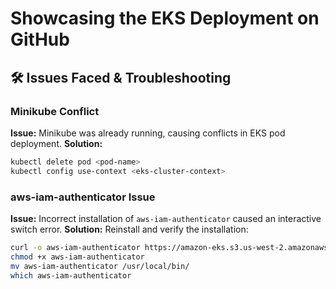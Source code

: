 # Showcasing the EKS Deployment on GitHub



## 🛠️ Issues Faced & Troubleshooting

### **Minikube Conflict**
**Issue:** Minikube was already running, causing conflicts in EKS pod deployment.
**Solution:**
```sh
kubectl delete pod <pod-name>
kubectl config use-context <eks-cluster-context>
```

### **aws-iam-authenticator Issue**
**Issue:** Incorrect installation of `aws-iam-authenticator` caused an interactive switch error.
**Solution:** Reinstall and verify the installation:
```sh
curl -o aws-iam-authenticator https://amazon-eks.s3.us-west-2.amazonaws.com/1.16.8/2020-04-02/bin/linux/amd64/aws-iam-authenticator
chmod +x aws-iam-authenticator
mv aws-iam-authenticator /usr/local/bin/
which aws-iam-authenticator
```
